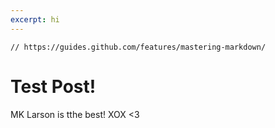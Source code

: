 ```yaml
---
excerpt: hi
---
```

`// https://guides.github.com/features/mastering-markdown/`

# Test Post!
MK Larson is tthe best! XOX <3